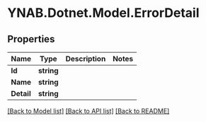 # YNAB.Dotnet.Model.ErrorDetail
## Properties

Name | Type | Description | Notes
------------ | ------------- | ------------- | -------------
**Id** | **string** |  | 
**Name** | **string** |  | 
**Detail** | **string** |  | 

[[Back to Model list]](../README.md#documentation-for-models) [[Back to API list]](../README.md#documentation-for-api-endpoints) [[Back to README]](../README.md)

